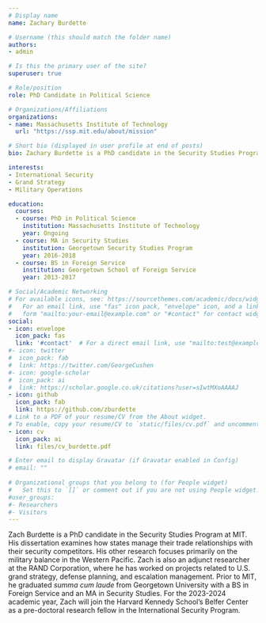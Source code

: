 ```yaml
---
# Display name
name: Zachary Burdette

# Username (this should match the folder name)
authors:
- admin

# Is this the primary user of the site?
superuser: true

# Role/position
role: PhD Candidate in Political Science

# Organizations/Affiliations
organizations:
- name: Massachusetts Institute of Technology
  url: "https://ssp.mit.edu/about/mission"

# Short bio (displayed in user profile at end of posts)
bio: Zachary Burdette is a PhD candidate in the Security Studies Program at MIT.

interests:
- International Security
- Grand Strategy
- Military Operations

education:
  courses:
  - course: PhD in Political Science
    institution: Massachusetts Institute of Technology
    year: Ongoing
  - course: MA in Security Studies
    institution: Georgetown Security Studies Program
    year: 2016-2018
  - course: BS in Foreign Service
    institution: Georgetown School of Foreign Service
    year: 2013-2017

# Social/Academic Networking
# For available icons, see: https://sourcethemes.com/academic/docs/widgets/#icons
#   For an email link, use "fas" icon pack, "envelope" icon, and a link in the
#   form "mailto:your-email@example.com" or "#contact" for contact widget.
social:
- icon: envelope
  icon_pack: fas
  link: '#contact'  # For a direct email link, use "mailto:test@example.org".
#- icon: twitter
#  icon_pack: fab
#  link: https://twitter.com/GeorgeCushen
#- icon: google-scholar
#  icon_pack: ai
#  link: https://scholar.google.co.uk/citations?user=sIwtMXoAAAAJ
- icon: github
  icon_pack: fab
  link: https://github.com/zburdette
# Link to a PDF of your resume/CV from the About widget.
# To enable, copy your resume/CV to `static/files/cv.pdf` and uncomment the lines below.  
- icon: cv
  icon_pack: ai
  link: files/cv_burdette.pdf

# Enter email to display Gravatar (if Gravatar enabled in Config)
# email: ""
  
# Organizational groups that you belong to (for People widget)
#   Set this to `[]` or comment out if you are not using People widget.  
#user_groups:
#- Researchers
#- Visitors
---
```


Zach Burdette is a PhD candidate in the Security Studies Program at MIT. His dissertation examines how states manage their trade relationships with their security competitors. His other research focuses primarily on the military balance in the Western Pacific. Zach is also an adjunct researcher at the RAND Corporation, where he has worked on projects related to U.S. grand strategy, defense planning, and escalation management. Prior to MIT, he graduated _summa cum laude_ from Georgetown University with a BS in Foreign Service and an MA in Security Studies. For the 2023-2024 academic year, Zach will join the Harvard Kennedy School’s Belfer Center as a pre-doctoral research fellow in the International Security Program.
